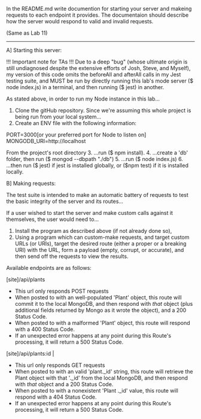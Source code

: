 In the README.md write documention for starting your server and makeing requests to each endpoint it provides. The documentaion should describe how the server would respond to valid and invalid requests.

(Same as Lab 11)

--------------------------------------------------------------------------

A] Starting this server:

!!! Important note for TAs !!! Due to a deep "bug" (whose ultimate origin is still undiagnosed despite the extensive efforts of Josh, Steve, and Myself), my version of this code omits the beforeAll and afterAll calls in my Jest testing suite, and MUST be run by directly running this lab's mode server ($ node index.js) in a terminal, and then running ($ jest) in another.

As stated above, in order to run my Node instance in this lab...
1. Clone the gitHub repository.
Since we're assuming this whole project is being run from your local system...
2. Create an ENV file with the following information:

PORT=3000[or your preferred port for Node to listen on]
MONGODB_URI=http://localhost

From the project's root directory
3. ...run ($ npm install).
4. ...create a 'db' folder, then run ($ mongod --dbpath "./db")
5. ...run ($ node index.js)
6. ...then run ($ jest) if jest is installed globally, or ($npm test) if it is installed locally.

B] Making requests:

The test suite is intended to make an automatic battery of requests to test the basic integrity of the server and its routes...

If a user wished to start the server and make custom calls against it themselves, the user would need to...

1. Install the program as described above (if not already done so),
2. Using a program which can custom-make requests, and target custom URLs (or URIs), target the desired route (either a proper or a breaking URI) with the URL, form a payload (empty, corrupt, or accurate), and then send off the requests to view the results.

Available endpoints are as follows:

[site]/api/plants
- This url only responds POST requests
- When posted to with an well-populated 'Plant' object, this route will commit it to the local MongoDB, and then respond with *that* object (plus additional fields returned by Mongo as it wrote the object), and a 200 Status Code.
- When posted to with a malformed 'Plant' object, this route will respond with a 400 Status Code.
- If an unexpected error happens at any point during this Route's processing, it will return a 500 Status Code.

[site]/api/plants:id | 
- This url only responds GET requests
- When posted to with an valid 'plant._id' string, this route will retrieve the Plant object with that '._id' from the local MongoDB, and then respond with *that* object and a 200 Status Code.
- When posted to with a nonexistent 'Plant ._id' value, this route will respond with a 404 Status Code.
- If an unexpected error happens at any point during this Route's processing, it will return a 500 Status Code.
